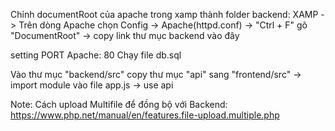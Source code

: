 Chỉnh documentRoot của apache trong xamp thành folder backend: 
XAMP -> Trên dòng Apache chọn Config -> Apache(httpd.conf) -> "Ctrl + F" gõ "DocumentRoot" -> copy link thư mục backend vào đây

setting PORT Apache: 80
Chạy file db.sql

Vào thư mục "backend/src" copy thư mục "api" sang "frontend/src" -> import module vào file app.js -> use api



Note:
Cách upload Multifile để đồng bộ với Backend: https://www.php.net/manual/en/features.file-upload.multiple.php 
